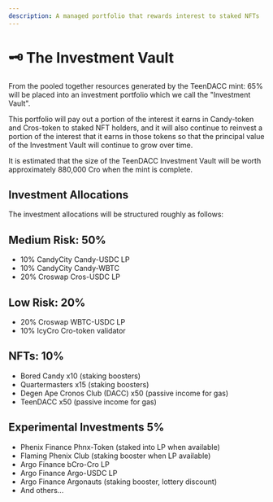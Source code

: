 ```yaml
---
description: A managed portfolio that rewards interest to staked NFTs
---
```


# 🗝 The Investment Vault

From the pooled together resources generated by the TeenDACC mint: 65% will be placed into an investment portfolio which we call the "Investment Vault".&#x20;

This portfolio will pay out a portion of the interest it earns in Candy-token and Cros-token to staked NFT holders, and it will also continue to reinvest a portion of the interest that it earns in those tokens so that the principal value of the Investment Vault will continue to grow over time.

It is estimated that the size of the TeenDACC Investment Vault will be worth approximately 880,000 Cro when the mint is complete.

## Investment Allocations

The investment allocations will be structured roughly as follows:&#x20;

## Medium Risk: 50%

* 10% CandyCity Candy-USDC LP
* 10% CandyCity Candy-WBTC
* 20% Croswap Cros-USDC LP

## Low Risk: 20%

* 20% Croswap WBTC-USDC LP
* 10% IcyCro Cro-token validator

## NFTs: 10%

* Bored Candy x10 (staking boosters)
* Quartermasters x15 (staking boosters)
* Degen Ape Cronos Club (DACC) x50 (passive income for gas)
* TeenDACC x50 (passive income for gas)

## Experimental Investments 5%

* Phenix Finance Phnx-Token (staked into LP when available)
* Flaming Phenix Club (staking booster when LP available)
* Argo Finance bCro-Cro LP
* Argo Finance Argo-USDC LP
* Argo Finance Argonauts (staking booster, lottery discount)
* And others...
